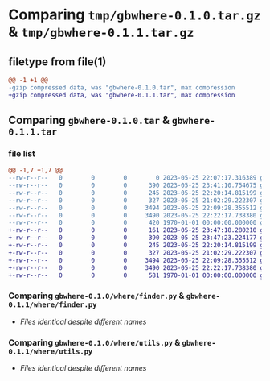 # Comparing `tmp/gbwhere-0.1.0.tar.gz` & `tmp/gbwhere-0.1.1.tar.gz`

## filetype from file(1)

```diff
@@ -1 +1 @@
-gzip compressed data, was "gbwhere-0.1.0.tar", max compression
+gzip compressed data, was "gbwhere-0.1.1.tar", max compression
```

## Comparing `gbwhere-0.1.0.tar` & `gbwhere-0.1.1.tar`

### file list

```diff
@@ -1,7 +1,7 @@
--rw-r--r--   0        0        0        0 2023-05-25 22:07:17.316389 gbwhere-0.1.0/README.md
--rw-r--r--   0        0        0      390 2023-05-25 23:41:10.754675 gbwhere-0.1.0/pyproject.toml
--rw-r--r--   0        0        0      245 2023-05-25 22:20:14.815199 gbwhere-0.1.0/where/cli.py
--rw-r--r--   0        0        0      327 2023-05-25 21:02:29.222307 gbwhere-0.1.0/where/exceptions.py
--rw-r--r--   0        0        0     3494 2023-05-25 22:09:28.355512 gbwhere-0.1.0/where/finder.py
--rw-r--r--   0        0        0     3490 2023-05-25 22:22:17.738380 gbwhere-0.1.0/where/utils.py
--rw-r--r--   0        0        0      420 1970-01-01 00:00:00.000000 gbwhere-0.1.0/PKG-INFO
+-rw-r--r--   0        0        0      161 2023-05-25 23:47:18.280210 gbwhere-0.1.1/README.md
+-rw-r--r--   0        0        0      390 2023-05-25 23:47:23.224177 gbwhere-0.1.1/pyproject.toml
+-rw-r--r--   0        0        0      245 2023-05-25 22:20:14.815199 gbwhere-0.1.1/where/cli.py
+-rw-r--r--   0        0        0      327 2023-05-25 21:02:29.222307 gbwhere-0.1.1/where/exceptions.py
+-rw-r--r--   0        0        0     3494 2023-05-25 22:09:28.355512 gbwhere-0.1.1/where/finder.py
+-rw-r--r--   0        0        0     3490 2023-05-25 22:22:17.738380 gbwhere-0.1.1/where/utils.py
+-rw-r--r--   0        0        0      581 1970-01-01 00:00:00.000000 gbwhere-0.1.1/PKG-INFO
```

### Comparing `gbwhere-0.1.0/where/finder.py` & `gbwhere-0.1.1/where/finder.py`

 * *Files identical despite different names*

### Comparing `gbwhere-0.1.0/where/utils.py` & `gbwhere-0.1.1/where/utils.py`

 * *Files identical despite different names*

